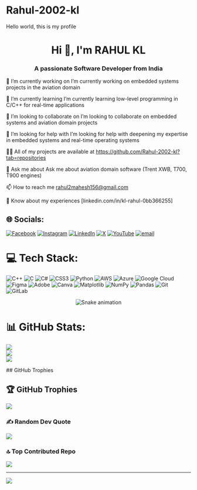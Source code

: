 # Rahul-2002-kl
Hello world, this is my profile
<h1 align="center">Hi 👋, I'm RAHUL KL</h1>
<h3 align="center">A passionate Software Developer from India</h3>

🔭 I’m currently working on I’m currently working on embedded systems projects in the aviation domain

🌱 I’m currently learning I’m currently learning low-level programming in C/C++ for real-time applications

👯 I’m looking to collaborate on I’m looking to collaborate on embedded systems and aviation domain projects

🤝 I’m looking for help with I’m looking for help with deepening my expertise in embedded systems and real-time operating systems

👨‍💻 All of my projects are available at https://github.com/Rahul-2002-kl?tab=repositories

💬 Ask me about Ask me about aviation domain software (Trent XWB, T700, T900 engines)

📫 How to reach me rahul2mahesh156@gmail.com

📄 Know about my experiences [linkedin.com/in/kl-rahul-0bb366255]

## 🌐 Socials:
[![Facebook](https://img.shields.io/badge/Facebook-%231877F2.svg?logo=Facebook&logoColor=white)](https://facebook.com/https://www.facebook.com/share/1EZBPSSi2E/ ) [![Instagram](https://img.shields.io/badge/Instagram-%23E4405F.svg?logo=Instagram&logoColor=white)](https://instagram.com/rahul1_6_kl) [![LinkedIn](https://img.shields.io/badge/LinkedIn-%230077B5.svg?logo=linkedin&logoColor=white)](https://linkedin.com/in/linkedin.com/in/kl-rahul-0bb366255) [![X](https://img.shields.io/badge/X-black.svg?logo=X&logoColor=white)](https://x.com/@kl99008) [![YouTube](https://img.shields.io/badge/YouTube-%23FF0000.svg?logo=YouTube&logoColor=white)](https://youtube.com/@@rahulkl2586) [![email](https://img.shields.io/badge/Email-D14836?logo=gmail&logoColor=white)](mailto:rahul2mahesh156@gmail.com) 

# 💻 Tech Stack:
![C++](https://img.shields.io/badge/c++-%2300599C.svg?style=for-the-badge&logo=c%2B%2B&logoColor=white) ![C](https://img.shields.io/badge/c-%2300599C.svg?style=for-the-badge&logo=c&logoColor=white) ![C#](https://img.shields.io/badge/c%23-%23239120.svg?style=for-the-badge&logo=csharp&logoColor=white) ![CSS3](https://img.shields.io/badge/css3-%231572B6.svg?style=for-the-badge&logo=css3&logoColor=white) ![Python](https://img.shields.io/badge/python-3670A0?style=for-the-badge&logo=python&logoColor=ffdd54) ![AWS](https://img.shields.io/badge/AWS-%23FF9900.svg?style=for-the-badge&logo=amazon-aws&logoColor=white) ![Azure](https://img.shields.io/badge/azure-%230072C6.svg?style=for-the-badge&logo=microsoftazure&logoColor=white) ![Google Cloud](https://img.shields.io/badge/GoogleCloud-%234285F4.svg?style=for-the-badge&logo=google-cloud&logoColor=white) ![Figma](https://img.shields.io/badge/figma-%23F24E1E.svg?style=for-the-badge&logo=figma&logoColor=white) ![Adobe](https://img.shields.io/badge/adobe-%23FF0000.svg?style=for-the-badge&logo=adobe&logoColor=white) ![Canva](https://img.shields.io/badge/Canva-%2300C4CC.svg?style=for-the-badge&logo=Canva&logoColor=white) ![Matplotlib](https://img.shields.io/badge/Matplotlib-%23ffffff.svg?style=for-the-badge&logo=Matplotlib&logoColor=black) ![NumPy](https://img.shields.io/badge/numpy-%23013243.svg?style=for-the-badge&logo=numpy&logoColor=white) ![Pandas](https://img.shields.io/badge/pandas-%23150458.svg?style=for-the-badge&logo=pandas&logoColor=white) ![Git](https://img.shields.io/badge/git-%23F05033.svg?style=for-the-badge&logo=git&logoColor=white) ![GitLab](https://img.shields.io/badge/gitlab-%23181717.svg?style=for-the-badge&logo=gitlab&logoColor=white)

<!-- Snake Game Repo View -->

<div align="center">
<img src="https://profile-readme-generator.com/assets/snake.svg" alt="Snake animation" />
</div>

# 📊 GitHub Stats:
![](https://github-readme-stats.vercel.app/api?username=Rahul-2002-kl&theme=dark&hide_border=false&include_all_commits=false&count_private=false)<br/>
![](https://nirzak-streak-stats.vercel.app/?user=Rahul-2002-kl&theme=dark&hide_border=false)<br/>
![](https://github-readme-stats.vercel.app/api/top-langs/?username=Rahul-2002-kl&theme=dark&hide_border=false&include_all_commits=false&count_private=false&layout=compact)

## GitHub Trophies

## 🏆 GitHub Trophies
![](https://github-profile-trophy.vercel.app/?username=Rahul-2002-kl&theme=radical&no-frame=false&no-bg=true&margin-w=4)

### ✍️ Random Dev Quote
![](https://quotes-github-readme.vercel.app/api?type=horizontal&theme=radical)

### 🔝 Top Contributed Repo
![](https://github-contributor-stats.vercel.app/api?username=Rahul-2002-kl&limit=5&theme=dark&combine_all_yearly_contributions=true)

---
[![](https://visitcount.itsvg.in/api?id=Rahul-2002-kl&icon=0&color=0)](https://visitcount.itsvg.in)

<!-- Proudly created with GPRM ( https://gprm.itsvg.in ) -->
